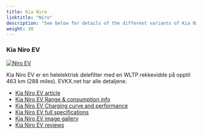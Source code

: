 ```yaml
---
title: Kia Niro
linktitle: "Niro"
description: "See below for details of the different variants of Kia Niro"
weight: 30
---
```

### Kia Niro EV

<a href="/models/kia/niro/niro_ev/"><img src="https://media.evkx.net/multimedia/models/kia/niro/niro_ev/main_1_st.jpg" class="img-fluid" alt="Niro EV" ></a>

Kia Niro EV er en helelektrisk delefilter med en WLTP rekkevidde på opptil 463 km (288 miles). EVKX.net har alle detaljene. 

- [Kia Niro EV article](/models/kia/niro/niro_ev/)
- [Kia Niro EV Range & consumption info](/models/kia/niro/niro_ev/rangeandconsumption)
- [Kia Niro EV Charging curve and performance](/models/kia/niro/niro_ev/chargingcurve)
- [Kia Niro EV full specifications](/models/kia/niro/niro_ev/specifications)
- [Kia Niro EV image gallery](/models/kia/niro/niro_ev/gallery)
- [Kia Niro EV reviews](/models/kia/niro/niro_ev/reviews)


